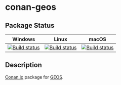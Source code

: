 # conan-geos

## Package Status

| Windows | Linux | macOS |
|:-------:|:-----:|:-----:|
|[![Build status](https://ci.appveyor.com/api/projects/status/md6ubti3f90xyovi/branch/testing%2F3.9.1?svg=true)](https://ci.appveyor.com/project/SpaceIm/conan-geos)|[![Build status](https://github.com/SpaceIm/conan-geos/workflows/.github/workflows/linux.yml/badge.svg?branch=testing%2F3.9.1)](https://github.com/SpaceIm/conan-geos/actions/workflows/linux.yml?query=branch%3Atesting%2F3.9.1)|[![Build status](https://github.com/SpaceIm/conan-geos/workflows/.github/workflows/macos.yml/badge.svg?branch=testing%2F3.9.1)](https://github.com/SpaceIm/conan-geos/actions/workflows/macos.yml?query=branch%3Atesting%2F3.9.1)|

## Description

[Conan.io](https://conan.io) package for [GEOS](https://trac.osgeo.org/geos).
